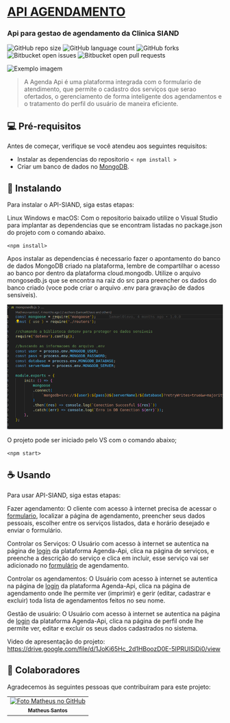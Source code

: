 # [API AGENDAMENTO](https://api-siand-esqe.onrender.com/)
<h3>Api para gestao de agendamento da Clinica SIAND</h3>


![GitHub repo size](https://img.shields.io/github/repo-size/iuricode/README-template?style=for-the-badge)
![GitHub language count](https://img.shields.io/github/languages/count/iuricode/README-template?style=for-the-badge)
![GitHub forks](https://img.shields.io/github/forks/iuricode/README-template?style=for-the-badge)
![Bitbucket open issues](https://img.shields.io/bitbucket/issues/iuricode/README-template?style=for-the-badge)
![Bitbucket open pull requests](https://img.shields.io/bitbucket/pr-raw/iuricode/README-template?style=for-the-badge)

<img src="/imagem.png" alt="Exemplo imagem">

> A Agenda Api é uma plataforma integrada com o formulario de atendimento, que permite o cadastro dos serviços que serao ofertados, o gerenciamento de forma inteligente dos agendamentos e o tratamento do perfil do usuário de maneira eficiente.

<!-- ### Ajustes e melhorias

O projeto ainda está em desenvolvimento e as próximas atualizações serão voltadas nas seguintes tarefas:

- [x] Tarefa 1
- [x] Tarefa 2
- [x] Tarefa 3
- [ ] Tarefa 4
- [ ] Tarefa 5 -->

## 💻 Pré-requisitos

Antes de começar, verifique se você atendeu aos seguintes requisitos:

- Instalar as dependencias do repositorio `< npm install >`
- Criar um banco de dados no [MongoDB](https://cloud.mongodb.com/).  
<!-- - Sistema desenvolvido em NodeJS. `<Windows / Linux / Mac>`. -->
<!-- - Você leu `<guia / link / documentação_relacionada_ao_projeto>`. -->


## 🚀 Instalando <API-SIAND>

Para instalar o API-SIAND, siga estas etapas:

Linux Windows e macOS:
Com o repositorio baixado utilize o Visual Studio para implantar as dependencias que se encontram listadas no package.json do projeto com o comando abaixo.

```
<npm install>
```

Apos instalar as dependencias é necessario fazer o apontamento do banco de dados MongoDB criado na plataforma, lembre de compartilhar o acesso ao banco por dentro da plataforma cloud.mongodb.
Utilize o arquivo mongosedb.js que se encontra na raiz do src para preencher os dados do banco criado (voce pode criar o arquivo .env para gravação de dados sensiveis).

![alt =](image.png)


O projeto pode ser iniciado pelo VS com o comando abaixo;

```
<npm start>
```

## ☕ Usando <API-SIAND>

Para usar API-SIAND, siga estas etapas:

Fazer agendamento: O cliente com acesso à internet precisa de acessar o [formulario](http://localhost:3000/old%20formulario.html), localizar a página de agendamento, preencher seus dados pessoais, escolher entre os serviços listados, data e horário desejado e enviar o formulário.

Controlar os Serviços: O Usuário com acesso à internet se autentica na página de [login](http://localhost:3000/login.html) da plataforma Agenda-Api, clica na página de serviços, e preenche a descrição do serviço e clica em incluir, esse serviço vai ser adicionado no [formulário](http://localhost:3000/old%20formulario.html) de agendamento.

Controlar os agendamentos: O Usuário com acesso à internet se autentica na página de [login](http://localhost:3000/login.html) da plataforma Agenda-Api, clica na página de agendamento onde lhe permite ver (imprimir) e gerir (editar, cadastrar e excluir) toda lista de agendamentos feitos no seu nome.

Gestão de usuário: O Usuário com acesso à internet se autentica na página de [login](http://localhost:3000/login.html) da plataforma Agenda-Api, clica na página de perfil onde lhe permite ver, editar e excluir os seus dados cadastrados no sistema.



Video de apresentação do projeto: https://drive.google.com/file/d/1JoKi65Hc_2d1HBoozD0E-5IPRUlSiDi0/view

## 🤝 Colaboradores

Agradecemos às seguintes pessoas que contribuíram para este projeto:

<table>
  <tr>
    <td align="center">
      <a href="#" title="defina o titulo do link">
        <img src="https://avatars.githubusercontent.com/u/73472526?v=4" width="100px;" alt="Foto Matheus no GitHub"/><br>
        <sub>
          <b>Matheus Santos</b>
        </sub>
      </a>
    </td>
  </tr>
</table>
